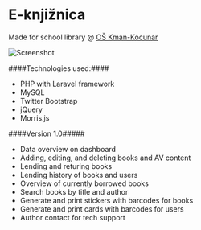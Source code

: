 E-knjižnica
=======

Made for school library @ [OŠ Kman-Kocunar](http://os-kman-kocunar-st.skole.hr/)

![Screenshot](https://raw.github.com/nvojkovic/E-knjiznica/master/screenshot.jpg)


####Technologies used:####

- PHP with Laravel framework
- MySQL
- Twitter Bootstrap
- jQuery
- Morris.js

####Version 1.0#####

- Data overview on dashboard
- Adding, editing, and deleting books and AV content
- Lending and returing books
- Lending history of books and users
- Overview of currently borrowed books
- Search books by title and author
- Generate and print stickers with barcodes for books
- Generate and print cards with barcodes for users
- Author contact for tech support
